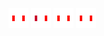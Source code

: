 ![shirt regular red-2](share/lair/shirt_regular_red/shirt_regular_red-2.png)
![shirt regular red-4](share/lair/shirt_regular_red/shirt_regular_red-4.png)
![shirt regular red-1](share/lair/shirt_regular_red/shirt_regular_red-1.png)
![shirt regular red-3](share/lair/shirt_regular_red/shirt_regular_red-3.png)
